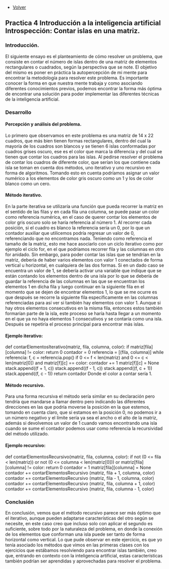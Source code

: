 - [Volver](README.MD)

## Practica 4 Introducción a la inteligencia artificial Introspección: Contar islas en una matriz.

### Introducción. 
El siguiente ensayo es el planteamiento de cómo resolver un problema, que consiste en contar el número de islas dentro de una matriz de elementos rectangulares o cuadrados, según la perspectiva que se note. El objetivo del mismo es poner en práctica la autopercepción de mi mente para encontrar la metodología para resolver este problema.
Es importante conocer la forma en que nuestra mente trabaja y como asociando diferentes conocimientos previos, podemos encontrar la forma más óptima de encontrar una solución para poder implementar las diferentes técnicas de la inteligencia artificial.

### Desarrollo 
#### Percepción y análisis del problema. 
Lo primero que observamos en este problema es una matriz de 14 x 22 cuadros, que más bien tienen formas rectangulares, dentro del cual la mayoría de los cuadros son blancos y se tienen 6 islas conformadas por cuadros grises oscuro, ese es el color que marca la diferencia y del cual se tienen que contar los cuadros para las islas. 
Al pedirse resolver el problema de contar los cuadros de diferente color, que serían los que contiene cada isla se toman en cuenta dos métodos, uno iterativo y uno recursivo en forma de algoritmos. Tomando esto en cuenta podríamos asignar un valor numérico a los elementos de color gris oscuro como un 1 y los de color blanco como un cero. 

#### Método iterativo. 
En la parte iterativa se utilizaría una función que pueda recorrer la matriz en el sentido de las filas y en cada fila una columna, se puede pasar un color como referencia numérica, en el caso de querer contar los elementos de color gris oscuro solo se haría referencia al número 1. Al recorrer cada posición, si el cuadro es blanco la referencia sería un 0, por lo que un contador auxiliar que utilicemos podría regresar un valor de 0, referenciando que no encontramos nada. 
Teniendo como referencia el tamaño de la matriz, esto me hace asociarlo con un ciclo iterativo como por ejemplo el ciclo for, en el que podríamos recorrer fila y las columnas en otro for anidado. Sin embargo, para poder contar las islas que se tendrían en la matriz, debería de haber varios elementos con valor 1 conectados de forma vertical u horizontal, en cualquiera de las dos formas. Si en un dado caso se encuentra un valor de 1, se debería activar una variable que indique que se están contando los elementos dentro de una isla por lo que se debería de guardar la referencia de las columnas en las que se encuentran los elementos  1 en dicha fila y luego continuar en la siguiente fila en el momento que se dejen de encontrar elementos 1, lo que se me ocurre es que después se recorre la siguiente fila específicamente en las columnas referenciadas para así ver si también hay elementos con valor 1. Aunque si hay otros elementos consecutivos en la misma fila, entonces estos también formarían parte de la isla, este proceso se haría hasta llegar a un momento en el que ya no haya elementos 1 consecutivos y se contaría como una isla. Después se repetiría el proceso principal para encontrar más islas. 

#### Ejemplo iterativo: 
def contarElementosIterativo(matriz, fila, columna, color):
	if matriz[fila][columna] != color:
        		return 0
	contador = 0
	referencia = [(fila, columna)]
 	while referencia:
      		  f, c = referencia.pop()
if 0 <= f < len(matriz) and 0 <= c < len(matriz[0]) and matriz[f][c] == color:
            contador += 1
            matriz[f][c] = None  
            stack.append((f + 1, c))
            stack.append((f - 1, c))
            stack.append((f, c + 1))
            stack.append((f, c - 1))
    return contador
Donde el color a contar sería 1.

#### Método recursivo. 
Para una forma recursiva el método sería similar en su declaración pero tendría que mandarse a llamar dentro pero indicando las diferentes direcciones en las que podría moverse la posición en la que estemos, tomando en cuenta claro, que si estamos en la posición 0, no podemos ir a un número negativo y el límite sería ya sea el ancho o el alto de la matriz, además si devolvemos un valor de 1 cuando vamos encontrando una isla cuando se sume el contador podemos usar como referencia la recursividad del método utilizado. 

#### Ejemplo recursivo: 
def contarElementosRecursivo(matriz, fila, columna, color):
if not (0 <= fila < len(matriz)) or not (0 <= columna < len(matriz[0])) or matriz[fila][columna] != color:
        		return 0
	contador = 1
	matriz[fila][columna] = None
contador += contarElementosRecursivo (matriz, fila + 1, columna, color)
    	contador += contarElementosRecursivo (matriz, fila - 1, columna, color)
    	contador += contarElementosRecursivo (matriz, fila, columna + 1, color)
    	contador += contarElementosRecursivo (matriz, fila, columna - 1, color)

### Conclusión 
En conclusión, vemos que el método recursivo parece ser más óptimo que el iterativo, aunque pueden adaptarse características del otro según se necesite, en este caso creo que incluso solo con aplicar el segundo es suficiente, sobre todo por la naturaleza del problema, en donde la conexión de los elementos que conforman una isla puede ser tanto de forma horizontal como vertical. 
Lo que pude observar en este ejercicio, es que yo tenía asociado los métodos que vimos en las primeras clases con los ejercicios que estábamos resolviendo para encontrar islas también, creo que, entrando en contexto con la inteligencia artificial, estas características también podrían ser aprendidas y aprovechadas para resolver el problema. 



